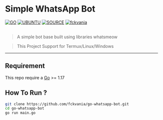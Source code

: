 # Simple WhatsApp Bot

[![GO](https://img.shields.io/badge/golang-v1.18-blue)](https://go.dev/) [![UBUNTU](https://img.shields.io/badge/ubuntu-v20.04-orange)](https://releases.ubuntu.com/impish/) [![SOURCE](https://img.shields.io/badge/tulir-2.2208.14-lightgrey)](https://github.com/tulir/whatsmeow) [![fckvania](https://img.shields.io/badge/WA-ME.svg)](https://wa.me/6281236031617) <br><br>

> A simple bot base built using libraries whatsmeow

> This Project Support for Termux/Linux/Windows

----

## Requirement

This repo require a [Go](https://go.dev/) >= 1.17

## How To Run ?

```bash
git clone https://github.com/fckvania/go-whatsapp-bot.git
cd go-whatsapp-bot
go run main.go
```